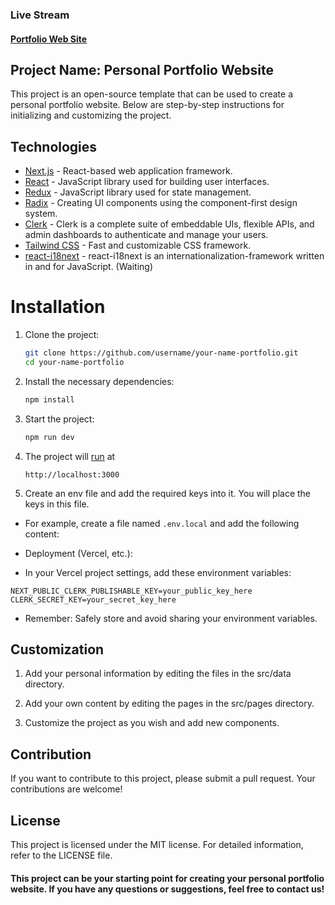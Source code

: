 ### Live Stream

#### [Portfolio Web Site](https://tariktunc-com.vercel.app/)

## Project Name: Personal Portfolio Website

This project is an open-source template that can be used to create a personal portfolio website. Below are step-by-step instructions for initializing and customizing the project.

## Technologies

-  [Next.js](https://nextjs.org/) - React-based web application framework.
-  [React](https://reactjs.org/) - JavaScript library used for building user interfaces.
-  [Redux](https://redux.js.org/) - JavaScript library used for state management.
-  [Radix](https://radix-ui.com/) - Creating UI components using the component-first design system.
-  [Clerk](https://clerk.com/docs) - Clerk is a complete suite of embeddable UIs, flexible APIs, and admin dashboards to authenticate and manage your users.
-  [Tailwind CSS](https://tailwindcss.com/) - Fast and customizable CSS framework.
-  [react-i18next](https://react.i18next.com/) - react-i18next is an internationalization-framework written in and for JavaScript. (Waiting)

# Installation

1. Clone the project:

   ```bash
   git clone https://github.com/username/your-name-portfolio.git
   cd your-name-portfolio
   ```

2. Install the necessary dependencies:

   ```bash
   npm install
   ```

3. Start the project:

   ```bash
   npm run dev
   ```

4. The project will [run](http://localhost:3000) at
   ```plaintext
   http://localhost:3000
   ```
5. Create an env file and add the required keys into it. You will place the keys in this file.

-  For example, create a file named `.env.local` and add the following content:

-  Deployment (Vercel, etc.):
-  In your Vercel project settings, add these environment variables:

```plaintext
NEXT_PUBLIC_CLERK_PUBLISHABLE_KEY=your_public_key_here
CLERK_SECRET_KEY=your_secret_key_here
```

-  Remember: Safely store and avoid sharing your environment variables.

## Customization

1. Add your personal information by editing the files in the src/data directory.

2. Add your own content by editing the pages in the src/pages directory.

3. Customize the project as you wish and add new components.

## Contribution

If you want to contribute to this project, please submit a pull request. Your contributions are welcome!

## License

This project is licensed under the MIT license. For detailed information, refer to the LICENSE file.

#### This project can be your starting point for creating your personal portfolio website. If you have any questions or suggestions, feel free to contact us!
